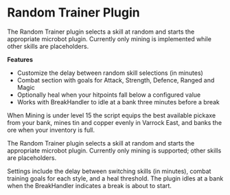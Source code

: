 # Random Trainer Plugin


The Random Trainer plugin selects a skill at random and starts the appropriate microbot plugin.  Currently only mining is implemented while other skills are placeholders.

**Features**

* Customize the delay between random skill selections (in minutes)
* Combat section with goals for Attack, Strength, Defence, Ranged and Magic
* Optionally heal when your hitpoints fall below a configured value
* Works with BreakHandler to idle at a bank three minutes before a break

When Mining is under level 15 the script equips the best available pickaxe from your bank, mines tin and copper evenly in Varrock East, and banks the ore when your inventory is full.

The Random Trainer plugin selects a skill at random and starts the appropriate microbot plugin.  Currently only mining is supported; other skills are placeholders.

Settings include the delay between switching skills (in minutes), combat training goals for each style, and a heal threshold.  The plugin idles at a bank when the BreakHandler indicates a break is about to start.

